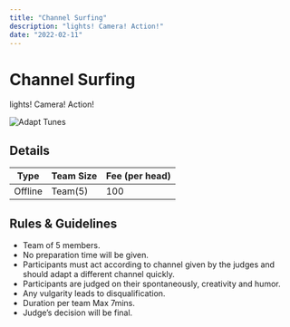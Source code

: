 ```yaml
---
title: "Channel Surfing"
description: "lights! Camera! Action!"
date: "2022-02-11"
---
```


# Channel Surfing

lights! Camera! Action!

<img src="/posters/25.png" alt="Adapt Tunes" class="w-full lg:w-96 mx-auto object-cover" />

## Details

| Type    | Team Size     | Fee (per head) |
| ------- | ------------- | -------------- |
| Offline | Team(5)       | 100            |

## Rules & Guidelines

-   Team of 5 members.
-   No preparation time will be given.
-   Participants must act according to channel given by the judges and should adapt a different channel quickly. 
-   Participants are judged on their spontaneously, creativity and humor.
-   Any vulgarity leads to disqualification.
-   Duration per team Max 7mins.
-   Judge’s decision will be final.

